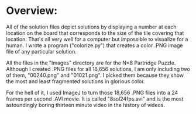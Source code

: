# Overview:

All of the solution files depict solutions by displaying a number at each location on the board that corresponds to the size of the tile covering that location. That's all very well for a computer but impossible to visualize for a human. I wrote a program ("colorize.py") that creates a color .PNG image file of any particular solution. 

All the files in the "Images" directory are for the N=8 Partridge Puzzle. Although I created .PNG files for all 18,656 solutions, I am only including two of them, "00240.png" and "01021.png". I picked them because they show the most and least fragmented solutions in glorious color.

For the hell of it, I used ImageJ to turn those 18,656 .PNG files into a 24 frames per second .AVI movie. It is called "8sol24fps.avi" and is the most astoundingly boring thirteen minute video in the history of videos. 

